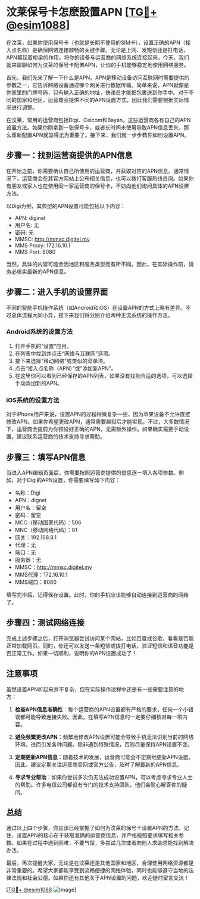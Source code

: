 # 汶莱保号卡怎麽設置APN [[TG💪+ @esim1088](https://t.me/s/esim1088)]

在汶莱，如果你使用保号卡（也就是长期不使用的SIM卡），设置正确的APN（接入点名称）是确保网络连接顺畅的关键步骤。无论是上网、发短信还是打电话，APN都起着桥梁的作用，将你的设备与运营商的网络系统连接起来。今天，我们就来聊聊如何为汶莱的保号卡配置APN，让你的手机能够稳定地使用网络服务。

首先，我们先来了解一下什么是APN。APN是移动设备访问互联网时需要提供的参数之一，它告诉网络设备通过哪个网关进行数据传输。简单来说，APN就像是你家里的门牌号码，只有输入正确的地址，快递员才能把包裹送到你手中。对于不同的国家和地区，运营商会提供不同的APN设置方式，因此我们需要根据实际情况进行调整。

在汶莱，常用的运营商包括Digi、Celcom和Bayan。这些运营商各有自己的APN设置方法。如果你刚拿到一张保号卡，或者长时间未使用导致APN信息丢失，那么重新配置APN就显得尤为重要了。接下来，我们就一步步教你如何设置APN。

## 步骤一：找到运营商提供的APN信息

在开始之前，你需要确认自己所使用的运营商，并获取对应的APN信息。通常情况下，运营商会在其官方网站上公布相关信息，也可以拨打客服热线咨询。如果你有朋友或家人也在使用同一家运营商的保号卡，不妨向他们询问具体的APN设置方法。

以Digi为例，其典型的APN设置可能包括以下内容：
- APN: diginet
- 用户名: 无
- 密码: 无
- MMSC: http://mmsc.digitel.my
- MMS Proxy: 172.16.10.1
- MMS Port: 8080

当然，具体的内容可能会因地区和服务类型而有所不同。因此，在实际操作前，请务必核实最新的APN信息。

## 步骤二：进入手机的设置界面

不同的智能手机操作系统（如Android和iOS）在设置APN的方式上略有差异。不过总体流程大同小异，接下来我们将分别介绍两种主流系统的操作方法。

### Android系统的设置方法

1. 打开手机的“设置”应用。
2. 在列表中找到并点击“网络与互联网”选项。
3. 接下来选择“移动网络”或类似的菜单项。
4. 点击“接入点名称（APN）”或“添加新APN”。
5. 在这里你可以看到已经保存的APN列表，如果没有找到合适的选项，可以选择手动添加新的APN。

### iOS系统的设置方法

对于iPhone用户来说，设置APN的过程稍微复杂一些，因为苹果设备不允许直接修改APN。如果你希望更改APN，通常需要越狱后才能实现。不过，大多数情况下，运营商会提前为你预设好正确的APN，无需额外操作。如果确实需要手动设置，建议联系运营商的技术支持寻求帮助。

## 步骤三：填写APN信息

当进入APN编辑页面后，你需要按照运营商提供的信息逐一填入各项参数。例如，对于Digi的APN设置，你需要填写如下内容：

- 名称：Digi
- APN：dignet
- 用户名：留空
- 密码：留空
- MCC（移动国家代码）：506
- MNC（移动网络代码）：01
- 网关：192.168.8.1
- 代理：无
- 端口：无
- 服务器：无
- MMSC：http://mmsc.digitel.my
- MMS代理：172.16.10.1
- MMS端口：8080

填写完毕后，记得保存设置。此时，你的手机应该能够自动连接到运营商的网络了。

## 步骤四：测试网络连接

完成上述步骤之后，打开浏览器尝试访问某个网站，比如百度或谷歌，看看是否能正常加载网页。同时，你还可以发送一条短信或拨打电话，验证短信和语音功能是否正常工作。如果一切顺利，说明你的APN设置成功了！

## 注意事项

虽然设置APN听起来并不复杂，但在实际操作过程中还是有一些需要注意的地方：

1. **检查APN信息准确性**：每个运营商的APN设置都有严格的要求，任何一个小错误都可能导致连接失败。因此，在填写APN信息时一定要仔细核对每一项内容。

2. **避免频繁更改APN**：频繁地修改APN设置可能会导致手机无法识别当前的网络环境，进而引发各种问题。除非遇到特殊情况，否则尽量保持APN设置不变。

3. **定期更新APN信息**：随着技术的发展，运营商可能会不定期地更新APN设置。因此，建议定期关注运营商官网或官方公告，及时了解最新的APN信息。

4. **寻求专业帮助**：如果你尝试多次仍无法成功设置APN，可以考虑寻求专业人士的帮助。许多电信公司都设有专门的技术支持团队，他们会耐心解答你的疑问。

## 总结

通过以上四个步骤，你应该已经掌握了如何为汶莱的保号卡设置APN的方法。记住，设置APN的核心在于获取准确的运营商信息，并严格按照要求填写相关参数。如果在过程中遇到困难，不要气馁，多尝试几次或者向他人求助总能找到解决办法。

最后，再次提醒大家，无论是在汶莱还是其他国家和地区，合理使用网络资源都是非常重要的。希望大家都能享受到流畅便捷的网络体验，同时也能够遵守当地的法律法规和社会公德。如果你还有其他关于APN设置的问题，欢迎随时留言交流！

[[TG💪+ @esim1088](https://t.me/s/esim1088) ![Image](https://i.postimg.cc/4NQfJmqS/Snipaste-2025-05-13-00-14-12.png)]